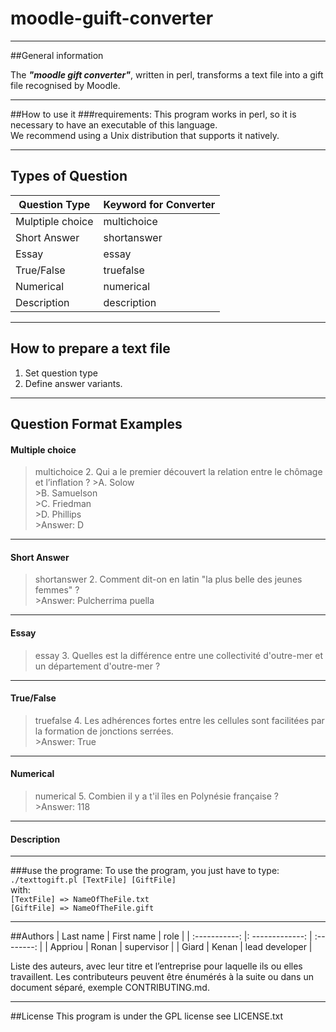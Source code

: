 # moodle-guift-converter

-----------------
##General information

The **_"moodle gift converter"_**, written in perl, transforms a text file into a gift file recognised by Moodle.

-----------------
##How to use it
###requirements:
This program works in perl, so it is necessary to have an executable of this language.  
We recommend using a Unix distribution that supports it natively.

-----------------
## Types of Question

|Question Type 	|Keyword for Converter
|------------ |----------
|Mulptiple choice 	|multichoice
|Short Answer 	|shortanswer
|Essay 	|essay
|True/False 	|truefalse
|Numerical 	|numerical
|Description 	|description

-----------------
## How to prepare a text file
1. Set question type
2. Define answer variants.
-----------------
## Question Format Examples

#### Multiple choice
>multichoice
>2. Qui a le premier découvert la relation entre le chômage et l’inflation ?
    >A. Solow  
    >B. Samuelson  
    >C. Friedman  
    >D. Phillips  
    >Answer: D
---
#### Short Answer
>shortanswer
>2. Comment dit-on en latin "la plus belle des jeunes femmes" ?  
    >Answer: Pulcherrima puella
---
#### Essay
>essay
>3. Quelles est la différence entre une collectivité d'outre-mer et un département d'outre-mer ?
---
#### True/False
>truefalse
>4. Les adhérences fortes entre les cellules sont facilitées par la formation de jonctions serrées.  
    >Answer: True
---
#### Numerical
>numerical
>5. Combien il y a t'il îles en Polynésie française ?  
    >Answer: 118
---
#### Description

---
###use the programe:
To use the program, you just have to type:  
`./texttogift.pl [TextFile] [GiftFile]`  
with:  
`[TextFile] => NameOfTheFile.txt`  
`[GiftFile] => NameOfTheFile.gift`

-----------------
##Authors
| Last name     |    First name   |      role      |
| :-----------: |: -------------: |   :--------:   |
|   Appriou     |      Ronan      |   supervisor   |
|   Giard       |      Kenan      | lead developer |



Liste des auteurs, avec leur titre et l’entreprise pour laquelle ils ou elles travaillent. Les contributeurs peuvent être énumérés à la suite ou dans un document séparé, exemple CONTRIBUTING.md.

-----------------
##License
This program is under the GPL license see LICENSE.txt
